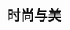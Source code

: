 ---
description: 时尚与美是一种强大的自我表达形式。本分类通过街头时尚的启发性照片、护肤产品、前卫的编辑摄影等，记录了风格。
menus: "main"
title: 时尚与美
#type: gallery
weight: 2
featured_image: mina-rad-V94CguEmeos-unsplash.jpg
params:
  theme: dark
---